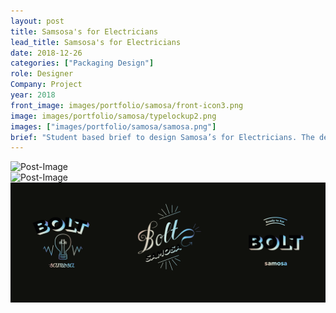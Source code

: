 ```yaml
---
layout: post
title: Samsosa's for Electricians
lead_title: Samsosa's for Electricians
date: 2018-12-26
categories: ["Packaging Design"]
role: Designer
Company: Project
year: 2018
front_image: images/portfolio/samosa/front-icon3.png
image: images/portfolio/samosa/typelockup2.png
images: ["images/portfolio/samosa/samosa.png"]
brief: "Student based brief to design Samosa’s for Electricians. The design focuses on 'Lighting up your Life' with a Samosa. Here I delve into using a pyramid box, playing on the Samosa's shape. I explored a range of type lockups, to emphasise the 'light'."
---
```


<!-- DEV -->
<div class="row">
  <div class="col-sm-6">
    <img src="/images/portfolio/samosa/dev1.png" alt="Post-Image" class="w-100 mb-3 padding-0">
  </div>
  <div class="col-sm-6">
    <img src="/images/portfolio/samosa/dev2.png" alt="Post-Image" class="w-100 mb-3 padding-0">
  </div>
</div>

  <div class="row">
    <div class="col-sm-12">
      <img src="/images/portfolio/samosa/type-dev.png" alt="Post-Image" class="w-100 mb-3 padding-0">
    </div>
  </div>
